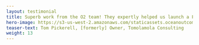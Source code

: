 ```yaml
---
layout: testimonial
title: Superb work from the O2 team! They expertly helped us launch a Fishery Improvement Project to pursue critical policy changes in two major northeast Atlantic fisheries. Quick, professional and experienced.
hero-image: https://s3-us-west-2.amazonaws.com/staticassets.oceanoutcomes.org/embedded+photos/testimonials/tomolamola-testimonial.png
teaser-text: Tom Pickerell, [formerly] Owner, Tomolamola Consulting
weight: 13
---
```

